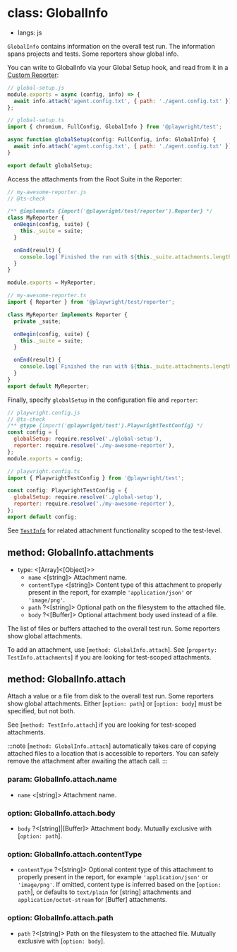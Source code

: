 # class: GlobalInfo
* langs: js

`GlobalInfo` contains information on the overall test run. The information spans projects and tests. Some reporters show global info.

You can write to GlobalInfo via your Global Setup hook, and read from it in a [Custom Reporter](../test-reporters.md):

```js js-flavor=js
// global-setup.js
module.exports = async (config, info) => {
  await info.attach('agent.config.txt', { path: './agent.config.txt' });
};
```

```js js-flavor=ts
// global-setup.ts
import { chromium, FullConfig, GlobalInfo } from '@playwright/test';

async function globalSetup(config: FullConfig, info: GlobalInfo) {
  await info.attach('agent.config.txt', { path: './agent.config.txt' });
}

export default globalSetup;
```

Access the attachments from the Root Suite in the Reporter:

```js js-flavor=js
// my-awesome-reporter.js
// @ts-check

/** @implements {import('@playwright/test/reporter').Reporter} */
class MyReporter {
  onBegin(config, suite) {
    this._suite = suite;
  }

  onEnd(result) {
    console.log(`Finished the run with ${this._suite.attachments.length} global attachments!`);
  }
}

module.exports = MyReporter;
```

```js js-flavor=ts
// my-awesome-reporter.ts
import { Reporter } from '@playwright/test/reporter';

class MyReporter implements Reporter {
  private _suite;

  onBegin(config, suite) {
    this._suite = suite;
  }

  onEnd(result) {
    console.log(`Finished the run with ${this._suite.attachments.length} global attachments!`);
  }
}
export default MyReporter;
```

Finally, specify `globalSetup` in the configuration file and `reporter`:

```js js-flavor=js
// playwright.config.js
// @ts-check
/** @type {import('@playwright/test').PlaywrightTestConfig} */
const config = {
  globalSetup: require.resolve('./global-setup'),
  reporter: require.resolve('./my-awesome-reporter'),
};
module.exports = config;
```

```js js-flavor=ts
// playwright.config.ts
import { PlaywrightTestConfig } from '@playwright/test';

const config: PlaywrightTestConfig = {
  globalSetup: require.resolve('./global-setup'),
  reporter: require.resolve('./my-awesome-reporter'),
};
export default config;
```

See [`TestInfo`](./class-testinfo.md) for related attachment functionality scoped to the test-level.

## method: GlobalInfo.attachments
- type: <[Array]<[Object]>>
  - `name` <[string]> Attachment name.
  - `contentType` <[string]> Content type of this attachment to properly present in the report, for example `'application/json'` or `'image/png'`.
  - `path` ?<[string]> Optional path on the filesystem to the attached file.
  - `body` ?<[Buffer]> Optional attachment body used instead of a file.

The list of files or buffers attached to the overall test run. Some reporters show global attachments.

To add an attachment, use [`method: GlobalInfo.attach`]. See [`property: TestInfo.attachments`] if you are looking for test-scoped attachments.

## method: GlobalInfo.attach

Attach a value or a file from disk to the overall test run. Some reporters show global attachments. Either [`option: path`] or [`option: body`] must be specified, but not both.

See [`method: TestInfo.attach`] if you are looking for test-scoped attachments.

:::note
[`method: GlobalInfo.attach`] automatically takes care of copying attached files to a
location that is accessible to reporters. You can safely remove the attachment
after awaiting the attach call.
:::

### param: GlobalInfo.attach.name
- `name` <[string]> Attachment name.

### option: GlobalInfo.attach.body
- `body` ?<[string]|[Buffer]> Attachment body. Mutually exclusive with [`option: path`].

### option: GlobalInfo.attach.contentType
- `contentType` ?<[string]> Optional content type of this attachment to properly present in the report, for example `'application/json'` or `'image/png'`. If omitted, content type is inferred based on the [`option: path`], or defaults to `text/plain` for [string] attachments and `application/octet-stream` for [Buffer] attachments.

### option: GlobalInfo.attach.path
- `path` ?<[string]> Path on the filesystem to the attached file. Mutually exclusive with [`option: body`].
